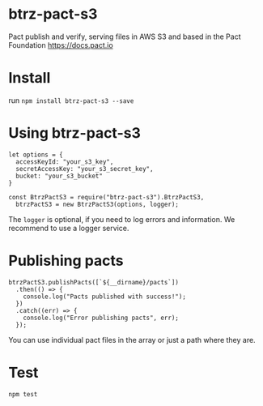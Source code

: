 # btrz-pact-s3
Pact publish and verify, serving files in AWS S3 and based in the Pact Foundation https://docs.pact.io

# Install
run `npm install btrz-pact-s3 --save`

# Using btrz-pact-s3
    let options = {
      accessKeyId: "your_s3_key",
      secretAccessKey: "your_s3_secret_key",
      bucket: "your_s3_bucket"
    }
    
    const BtrzPactS3 = require("btrz-pact-s3").BtrzPactS3,
      btrzPactS3 = new BtrzPactS3(options, logger);

The `logger` is optional, if you need to log errors and information. We recommend to use a logger service.

# Publishing pacts      
    btrzPactS3.publishPacts([`${__dirname}/pacts`])
      .then(() => {
        console.log("Pacts published with success!");
      })
      .catch((err) => {
        console.log("Error publishing pacts", err);
      });
You can use individual pact files in the array or just a path where they are.

# Test
`npm test`
